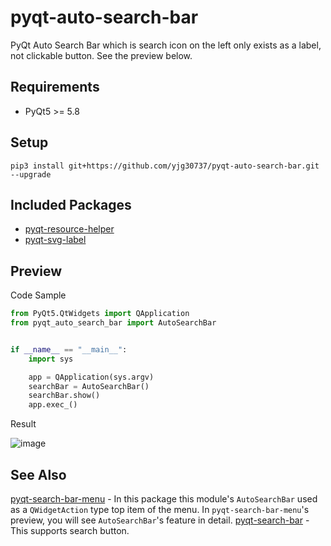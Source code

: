 # pyqt-auto-search-bar
PyQt Auto Search Bar which is search icon on the left only exists as a label, not clickable button. See the preview below.

## Requirements
* PyQt5 >= 5.8

## Setup
```pip3 install git+https://github.com/yjg30737/pyqt-auto-search-bar.git --upgrade```

## Included Packages
* <a href="https://github.com/yjg30737/pyqt-resource-helper.git">pyqt-resource-helper</a>
* <a href="https://github.com/yjg30737/pyqt-svg-label.git">pyqt-svg-label</a>

## Preview
Code Sample
```python
from PyQt5.QtWidgets import QApplication
from pyqt_auto_search_bar import AutoSearchBar


if __name__ == "__main__":
    import sys

    app = QApplication(sys.argv)
    searchBar = AutoSearchBar()
    searchBar.show()
    app.exec_()
```

Result

![image](https://user-images.githubusercontent.com/55078043/155654257-4d31a17a-fc64-4292-aecc-cf46a9580f18.png)

## See Also

<a href="https://github.com/yjg30737/pyqt-search-bar-menu.git">pyqt-search-bar-menu</a> - In this package this module's ```AutoSearchBar``` used as a ```QWidgetAction``` type top item of the menu. In ```pyqt-search-bar-menu```'s preview, you will see ```AutoSearchBar```'s feature in detail. 
<a href="https://github.com/yjg30737/pyqt-search-bar.git">pyqt-search-bar</a> - This supports search button.
